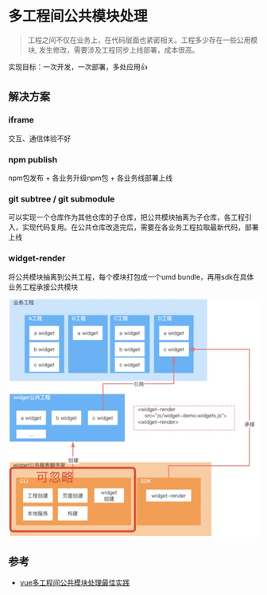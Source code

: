# 多工程间公共模块处理

> 工程之间不仅在业务上，在代码层面也紧密相关。工程多少存在一些公用模块, 发生修改，需要涉及工程同步上线部署，成本很高。

实现目标：一次开发，一次部署，多处应用👍

## 解决方案

### iframe

交互、通信体验不好

### npm publish

npm包发布 + 各业务升级npm包 + 各业务线部署上线

### git subtree / git submodule

可以实现一个仓库作为其他仓库的子仓库，把公共模块抽离为子仓库，各工程引入，实现代码复用。在公共仓库改造完后，需要在各业务工程拉取最新代码，部署上线

### widget-render

将公共模块抽离到公共工程，每个模块打包成一个umd bundle，再用sdk在具体业务工程承接公共模块

![widget-render](./img/widget-render.png)

## 参考

- [vue多工程间公共模块处理最佳实践](https://juejin.cn/post/6970309861502386184)
